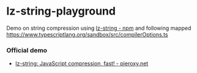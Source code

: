 lz-string-playground
====================
Demo on string compression using [lz-string - npm](https://www.npmjs.com/package/lz-string) and following mapped https://www.typescriptlang.org/sandbox/src/compilerOptions.ts

### Official demo
- [lz-string: JavaScript compression, fast! - pieroxy.net](https://pieroxy.net/blog/pages/lz-string/demo.html)

